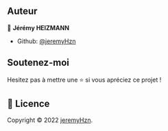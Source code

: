 ## Auteur

👤 **Jérémy HEIZMANN**

- Github: [@jeremyHzn](https://github.com/jeremyHzn)

## Soutenez-moi 

Hesitez pas à mettre une ⭐️ si vous apréciez ce projet !

## 📝 Licence

Copyright © 2022 [jeremyHzn](https://github.com/jeremyHzn).